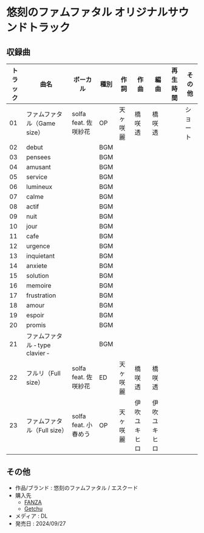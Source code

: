 # 悠刻のファムファタル オリジナルサウンドトラック

## 収録曲

| トラック | 曲名 | ボーカル | 種別 | 作詞 | 作曲 | 編曲 | 再生時間 | その他 |
|---|---|---|---|---|---|---|---|---|
| 01 | ファムファタル（Game size） | solfa feat. 佐咲紗花 | OP | 天ヶ咲麗 | 橋咲透 | 橋咲透 |  | ショート |
| 02 | debut |  | BGM |  |  |  |  |  |
| 03 | pensees |  | BGM |  |  |  |  |  |
| 04 | amusant |  | BGM |  |  |  |  |  |
| 05 | service |  | BGM |  |  |  |  |  |
| 06 | lumineux |  | BGM |  |  |  |  |  |
| 07 | calme |  | BGM |  |  |  |  |  |
| 08 | actif |  | BGM |  |  |  |  |  |
| 09 | nuit |  | BGM |  |  |  |  |  |
| 10 | jour |  | BGM |  |  |  |  |  |
| 11 | cafe |  | BGM |  |  |  |  |  |
| 12 | urgence |  | BGM |  |  |  |  |  |
| 13 | inquietant |  | BGM |  |  |  |  |  |
| 14 | anxiete |  | BGM |  |  |  |  |  |
| 15 | solution |  | BGM |  |  |  |  |  |
| 16 | memoire |  | BGM |  |  |  |  |  |
| 17 | frustration |  | BGM |  |  |  |  |  |
| 18 | amour |  | BGM |  |  |  |  |  |
| 19 | espoir |  | BGM |  |  |  |  |  |
| 20 | promis |  | BGM |  |  |  |  |  |
| 21 | ファムファタル ‐ type clavier ‐ |  | BGM |  |  |  |  |  |
| 22 | フルリ（Full size） | solfa feat. 佐咲紗花 | ED | 天ヶ咲麗 | 橋咲透 | 橋咲透 |  |  |
| 23 | ファムファタル（Full size） | solfa feat. 小春めう | OP | 天ヶ咲麗 | 伊吹ユキヒロ | 伊吹ユキヒロ |  |  |

## その他

- 作品/ブランド : 悠刻のファムファタル / エスクード
- 購入先
    - [FANZA](https://dlsoft.dmm.co.jp/detail/views_0832/)
    - [Getchu](https://www.getchu.com/soft.phtml?id=1278165)
- メディア : DL
- 発売日 : 2024/09/27